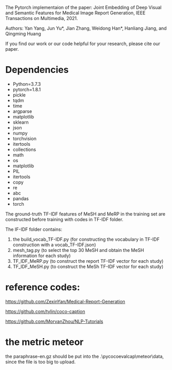 The Pytorch implementaion of the paper: Joint Embedding of Deep Visual and Semantic Features for Medical Image Report Generation, IEEE Transactions on Multimedia, 2021.

Authors: Yan Yang, Jun Yu*, Jian Zhang, Weidong Han*, Hanliang Jiang, and Qingming Huang

If you find our work or our code helpful for your research, please cite our paper.

# Dependencies
  - Python=3.7.3
  - pytorch=1.8.1
  - pickle
  - tqdm
  - time
  - argparse
  - matplotlib
  - sklearn
  - json
  - numpy 
  - torchvision 
  - itertools
  - collections
  - math
  - os
  - matplotlib
  - PIL 
  - itertools
  - copy
  - re
  - abc
  - pandas
  - torch

The ground-truth TF-IDF features of MeSH and MeRP in the training set are constructed before training with codes in TF-IDF folder.

The IF-IDF folder contains:
 1. the build_vocab_TF-IDF.py (for constructing the vocabulary in TF-IDF construction with a vocab_TF-IDF.json)
 2. mesh_tag.py (to select the top 30 MeSH and obtain the MeSH information for each study)
 3. TF_IDF_MeRP.py (to construct the report TF-IDF vector for each study)
 4. TF_IDF_MeSH.py (to construct the MeSh TF-IDF vector for each study)

# reference codes: 
https://github.com/ZexinYan/Medical-Report-Generation

https://github.com/tylin/coco-caption

https://github.com/MorvanZhou/NLP-Tutorials

# the metric meteor
the paraphrase-en.gz should be put into the .\pycocoevalcap\meteor\data, since the file is too big to upload.

